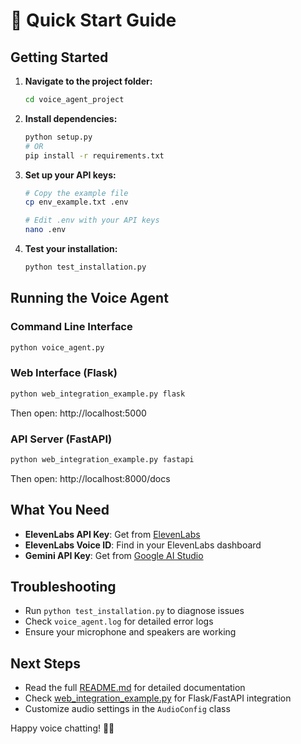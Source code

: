 # 🚀 Quick Start Guide

## Getting Started

1. **Navigate to the project folder:**
   ```bash
   cd voice_agent_project
   ```

2. **Install dependencies:**
   ```bash
   python setup.py
   # OR
   pip install -r requirements.txt
   ```

3. **Set up your API keys:**
   ```bash
   # Copy the example file
   cp env_example.txt .env
   
   # Edit .env with your API keys
   nano .env
   ```

4. **Test your installation:**
   ```bash
   python test_installation.py
   ```

## Running the Voice Agent

### Command Line Interface
```bash
python voice_agent.py
```

### Web Interface (Flask)
```bash
python web_integration_example.py flask
```
Then open: http://localhost:5000

### API Server (FastAPI)
```bash
python web_integration_example.py fastapi
```
Then open: http://localhost:8000/docs

## What You Need

- **ElevenLabs API Key**: Get from [ElevenLabs](https://elevenlabs.io)
- **ElevenLabs Voice ID**: Find in your ElevenLabs dashboard
- **Gemini API Key**: Get from [Google AI Studio](https://makersuite.google.com/app/apikey)

## Troubleshooting

- Run `python test_installation.py` to diagnose issues
- Check `voice_agent.log` for detailed error logs
- Ensure your microphone and speakers are working

## Next Steps

- Read the full [README.md](README.md) for detailed documentation
- Check [web_integration_example.py](web_integration_example.py) for Flask/FastAPI integration
- Customize audio settings in the `AudioConfig` class

Happy voice chatting! 🎤🤖
